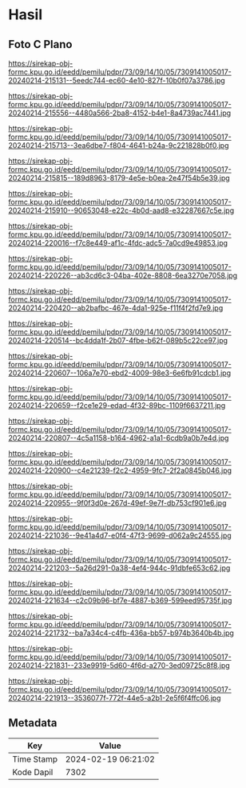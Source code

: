 # Hasil

## Foto C Plano

https://sirekap-obj-formc.kpu.go.id/eedd/pemilu/pdpr/73/09/14/10/05/7309141005017-20240214-215131--5eedc744-ec60-4e10-827f-10b0f07a3786.jpg

https://sirekap-obj-formc.kpu.go.id/eedd/pemilu/pdpr/73/09/14/10/05/7309141005017-20240214-215556--4480a566-2ba8-4152-b4e1-8a4739ac7441.jpg

https://sirekap-obj-formc.kpu.go.id/eedd/pemilu/pdpr/73/09/14/10/05/7309141005017-20240214-215713--3ea6dbe7-f804-4641-b24a-9c221828b0f0.jpg

https://sirekap-obj-formc.kpu.go.id/eedd/pemilu/pdpr/73/09/14/10/05/7309141005017-20240214-215815--189d8963-8179-4e5e-b0ea-2e47f54b5e39.jpg

https://sirekap-obj-formc.kpu.go.id/eedd/pemilu/pdpr/73/09/14/10/05/7309141005017-20240214-215910--90653048-e22c-4b0d-aad8-e32287667c5e.jpg

https://sirekap-obj-formc.kpu.go.id/eedd/pemilu/pdpr/73/09/14/10/05/7309141005017-20240214-220016--f7c8e449-af1c-4fdc-adc5-7a0cd9e49853.jpg

https://sirekap-obj-formc.kpu.go.id/eedd/pemilu/pdpr/73/09/14/10/05/7309141005017-20240214-220226--ab3cd6c3-04ba-402e-8808-6ea3270e7058.jpg

https://sirekap-obj-formc.kpu.go.id/eedd/pemilu/pdpr/73/09/14/10/05/7309141005017-20240214-220420--ab2bafbc-467e-4da1-925e-f11f4f2fd7e9.jpg

https://sirekap-obj-formc.kpu.go.id/eedd/pemilu/pdpr/73/09/14/10/05/7309141005017-20240214-220514--bc4dda1f-2b07-4fbe-b62f-089b5c22ce97.jpg

https://sirekap-obj-formc.kpu.go.id/eedd/pemilu/pdpr/73/09/14/10/05/7309141005017-20240214-220607--106a7e70-ebd2-4009-98e3-6e6fb91cdcb1.jpg

https://sirekap-obj-formc.kpu.go.id/eedd/pemilu/pdpr/73/09/14/10/05/7309141005017-20240214-220659--f2ce1e29-edad-4f32-89bc-1109f6637211.jpg

https://sirekap-obj-formc.kpu.go.id/eedd/pemilu/pdpr/73/09/14/10/05/7309141005017-20240214-220807--4c5a1158-b164-4962-a1a1-6cdb9a0b7e4d.jpg

https://sirekap-obj-formc.kpu.go.id/eedd/pemilu/pdpr/73/09/14/10/05/7309141005017-20240214-220900--c4e21239-f2c2-4959-9fc7-2f2a0845b046.jpg

https://sirekap-obj-formc.kpu.go.id/eedd/pemilu/pdpr/73/09/14/10/05/7309141005017-20240214-220955--9f0f3d0e-267d-49ef-9e7f-db753cf901e6.jpg

https://sirekap-obj-formc.kpu.go.id/eedd/pemilu/pdpr/73/09/14/10/05/7309141005017-20240214-221036--9e41a4d7-e0f4-47f3-9699-d062a9c24555.jpg

https://sirekap-obj-formc.kpu.go.id/eedd/pemilu/pdpr/73/09/14/10/05/7309141005017-20240214-221203--5a26d291-0a38-4ef4-944c-91dbfe653c62.jpg

https://sirekap-obj-formc.kpu.go.id/eedd/pemilu/pdpr/73/09/14/10/05/7309141005017-20240214-221634--c2c09b96-bf7e-4887-b369-599eed95735f.jpg

https://sirekap-obj-formc.kpu.go.id/eedd/pemilu/pdpr/73/09/14/10/05/7309141005017-20240214-221732--ba7a34c4-c4fb-436a-bb57-b974b3640b4b.jpg

https://sirekap-obj-formc.kpu.go.id/eedd/pemilu/pdpr/73/09/14/10/05/7309141005017-20240214-221831--233e9919-5d60-4f6d-a270-3ed09725c8f8.jpg

https://sirekap-obj-formc.kpu.go.id/eedd/pemilu/pdpr/73/09/14/10/05/7309141005017-20240214-221913--3536077f-772f-44e5-a2b1-2e5f6f4ffc06.jpg


## Metadata

| Key        | Value               |
| ---------- | ------------------- |
| Time Stamp | 2024-02-19 06:21:02 |
| Kode Dapil | 7302                |



